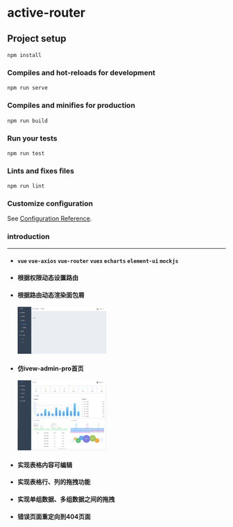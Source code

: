 # active-router

## Project setup
```
npm install
```

### Compiles and hot-reloads for development
```
npm run serve
```

### Compiles and minifies for production
```
npm run build
```

### Run your tests
```
npm run test
```

### Lints and fixes files
```
npm run lint
```

### Customize configuration
See [Configuration Reference](https://cli.vuejs.org/config/).



### introduction

---

- #### `vue` `vue-axios` `vue-router` `vuex` `echarts` `element-ui` `mockjs` 

- #### 根据权限动态设置路由

- #### 根据路由动态渲染面包屑

  <img src="./screenshot/breadcrumb.png" style="zoom:20%;" />

- #### 仿ivew-admin-pro首页

  <img src="./screenshot/indexPage.png" style="zoom:20%;" />

- #### 实现表格内容可编辑

- #### 实现表格行、列的拖拽功能

- #### 实现单组数据、多组数据之间的拖拽

- #### 错误页面重定向到404页面

